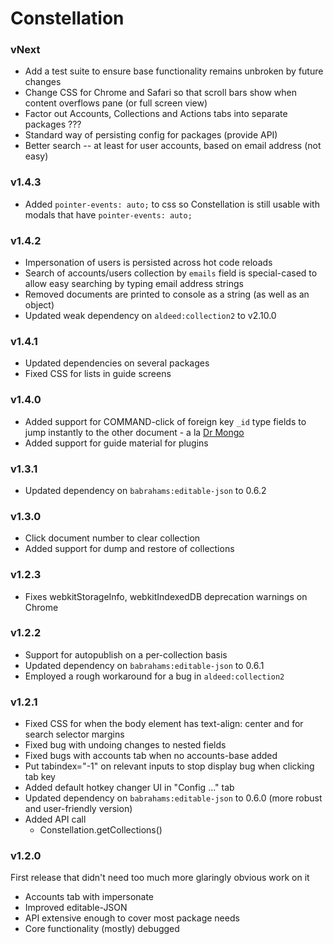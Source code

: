 Constellation
=============

### vNext

- Add a test suite to ensure base functionality remains unbroken by future changes
- Change CSS for Chrome and Safari so that scroll bars show when content overflows pane (or full screen view)
- Factor out Accounts, Collections and Actions tabs into separate packages ???
- Standard way of persisting config for packages (provide API)
- Better search -- at least for user accounts, based on email address (not easy)

### v1.4.3

- Added `pointer-events: auto;` to css so Constellation is still usable with modals that have `pointer-events: auto;`

### v1.4.2

- Impersonation of users is persisted across hot code reloads
- Search of accounts/users collection by `emails` field is special-cased to allow easy searching by typing email address strings
- Removed documents are printed to console as a string (as well as an object)
- Updated weak dependency on `aldeed:collection2` to v2.10.0

### v1.4.1

- Updated dependencies on several packages
- Fixed CSS for lists in guide screens

### v1.4.0

- Added support for COMMAND-click of foreign key `_id` type fields to jump instantly to the other document - a la [Dr Mongo](https://github.com/DrMongo/DrMongo)
- Added support for guide material for plugins

### v1.3.1

- Updated dependency on `babrahams:editable-json` to 0.6.2

### v1.3.0

- Click document number to clear collection
- Added support for dump and restore of collections

### v1.2.3

- Fixes webkitStorageInfo, webkitIndexedDB deprecation warnings on Chrome 

### v1.2.2

- Support for autopublish on a per-collection basis
- Updated dependency on `babrahams:editable-json` to 0.6.1
- Employed a rough workaround for a bug in `aldeed:collection2`

### v1.2.1

- Fixed CSS for when the body element has text-align: center and for search selector margins
- Fixed bug with undoing changes to nested fields
- Fixed bugs with accounts tab when no accounts-base added
- Put tabindex="-1" on relevant inputs to stop display bug when clicking tab key
- Added default hotkey changer UI in "Config ..." tab
- Updated dependency on `babrahams:editable-json` to 0.6.0 (more robust and user-friendly version)
- Added API call
  - Constellation.getCollections()

### v1.2.0

First release that didn't need too much more glaringly obvious work on it

- Accounts tab with impersonate
- Improved editable-JSON
- API extensive enough to cover most package needs
- Core functionality (mostly) debugged